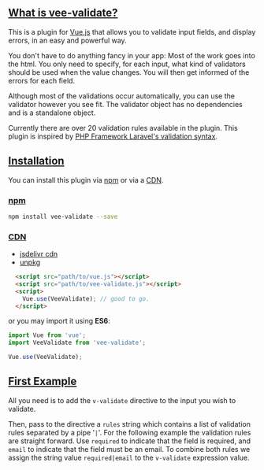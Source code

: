 ## [What is vee-validate?](#about)

This is a plugin for [Vue.js](https://vuejs.org/) that allows you to validate input fields, and display errors, in an easy and powerful way.

You don't have to do anything fancy in your app: Most of the work goes into the html. You only need to specify, for each input, what kind of validators should be used when the value changes. You will then get informed of the errors for each field.  

Although most of the validations occur automatically, you can use the validator however you see fit. The validator object has no dependencies and is a standalone object.


Currently there are over 20 validation rules available in the plugin. This plugin is inspired by [PHP Framework Laravel's validation syntax](https://laravel.com/).  


## [Installation](#installation)

You can install this plugin via [npm](#npm) or via a [CDN](#cdn).

### [npm](#npm)

```bash
npm install vee-validate --save
```

### [CDN](#cdn)

- [jsdelivr cdn](https://cdn.jsdelivr.net/npm/vee-validate@latest/dist/vee-validate.js)
- [unpkg](https://unpkg.com/vee-validate@2.0.0-rc.7)

```html
  <script src="path/to/vue.js"></script>
  <script src="path/to/vee-validate.js"></script>
  <script>
    Vue.use(VeeValidate); // good to go. 
  </script>
```

or you may import it using **ES6**:

```js
import Vue from 'vue';
import VeeValidate from 'vee-validate';

Vue.use(VeeValidate);
```

## [First Example](#first-example)

All you need is to add the `v-validate` directive to the input you wish to validate.  

Then, pass to the directive a `rules` string which contains a list of validation rules separated by a pipe '`|`'. For the following example the validation rules are straight forward. Use `required` to indicate that the field is required, and `email` to indicate that the field must be an email. To combine both rules we assign the string value `required|email` to the `v-validate` expression value.
